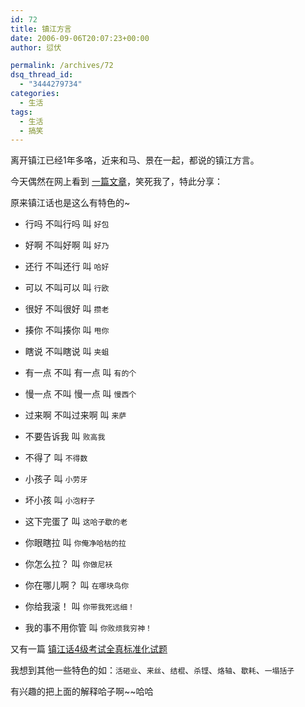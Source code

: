 ```yaml
---
id: 72
title: 镇江方言
date: 2006-09-06T20:07:23+00:00
author: 愆伏

permalink: /archives/72
dsq_thread_id:
  - "3444279734"
categories:
  - 生活
tags:
  - 生活
  - 搞笑
---
```

离开镇江已经1年多咯，近来和马、景在一起，都说的镇江方言。
  
今天偶然在网上看到 [一篇文章](https://nichunyi.spaces.live.com/?_c11_blogpart_blogpart=blogview&_c=blogpart&partqs=amonth%3d7%26ayear%3d2006)，笑死我了，特此分享：
  
原来镇江话也是这么有特色的~

- 行吗 不叫行吗 叫 `好包`
  
- 好啊 不叫好啊 叫 `好乃`
  
- 还行 不叫还行 叫 `哈好`
  
- 可以 不叫可以 叫 `行欧`
  
- 很好 不叫很好 叫 `攒老`
  
- 揍你 不叫揍你 叫 `甩你`
  
- 瞎说 不叫瞎说 叫 `夹蛆`
  
- 有一点 不叫 有一点 叫 `有的个`
  
- 慢一点 不叫 慢一点 叫 `慢西个`
  
- 过来啊 不叫过来啊 叫 `来萨`

- 不要告诉我 叫 `败高我`
  
- 不得了 叫 `不得数`
  
- 小孩子 叫 `小劳牙`
  
- 坏小孩 叫 `小泡籽子`
  
- 这下完蛋了 叫 `这哈子歇的老`
  
- 你眼瞎拉 叫 `你俺净哈枯的拉`
  
- 你怎么拉？ 叫 `你做尼袄`
  
- 你在哪儿啊？ 叫 `在哪块鸟你`
  
- 你给我滚！ 叫 `你带我死远细！`
  
- 我的事不用你管 叫 `你败烦我穷神！`
  
又有一篇 [镇江话4级考试全真标准化试题](https://www.baidu.com/s?wd=%D5%F2%BD%AD%BB%B04%BC%B6%BF%BC%CA%D4%C8%AB%D5%E6%B1%EA%D7%BC%BB%AF%CA%D4%CC%E2&cl=3) 

我想到其他一些特色的如：`活砸业`、`来丝`、`结棍`、`杀铿`、`烙轴`、`歇耗`、`一塌括子`
  
有兴趣的把上面的解释哈子啊~~哈哈
